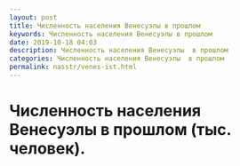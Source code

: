 ```yaml
---
layout: post
title: Численность населения Венесуэлы в прошлом
keywords: Численность населения Венесуэлы в прошлом
date: 2019-10-18 04:03
description: Численность населения Венесуэлы  в прошлом
categories: Численность населения Венесуэлы  в прошлом
permalink: nasstr/venes-ist.html
---
```


# Численность населения Венесуэлы в прошлом (тыс. человек).

